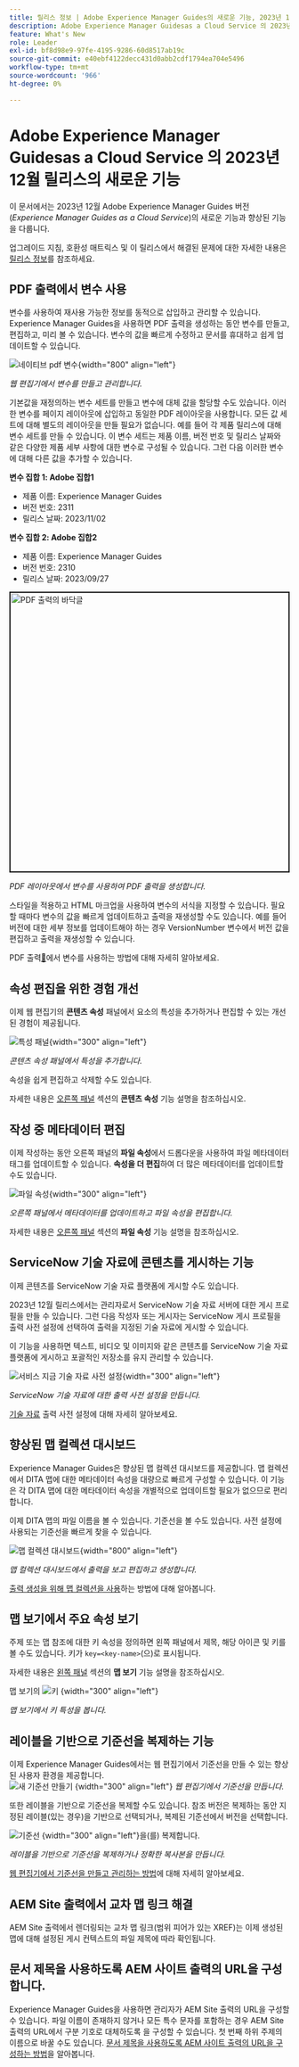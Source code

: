 ```yaml
---
title: 릴리스 정보 | Adobe Experience Manager Guides의 새로운 기능, 2023년 12월 릴리스
description: Adobe Experience Manager Guidesas a Cloud Service 의 2023년 12월 릴리스의 새로운 기능과 향상된 기능에 대해 알아보십시오.
feature: What's New
role: Leader
exl-id: bf8d98e9-97fe-4195-9286-60d8517ab19c
source-git-commit: e40ebf4122decc431d0abb2cdf1794ea704e5496
workflow-type: tm+mt
source-wordcount: '966'
ht-degree: 0%

---
```


# Adobe Experience Manager Guidesas a Cloud Service 의 2023년 12월 릴리스의 새로운 기능

이 문서에서는 2023년 12월 Adobe Experience Manager Guides 버전(*Experience Manager Guides as a Cloud Service*)의 새로운 기능과 향상된 기능을 다룹니다.

업그레이드 지침, 호환성 매트릭스 및 이 릴리스에서 해결된 문제에 대한 자세한 내용은 [릴리스 정보](release-notes-2023-12-0.md)를 참조하세요.


## PDF 출력에서 변수 사용

변수를 사용하여 재사용 가능한 정보를 동적으로 삽입하고 관리할 수 있습니다. Experience Manager Guides을 사용하면 PDF 출력을 생성하는 동안 변수를 만들고, 편집하고, 미리 볼 수 있습니다. 변수의 값을 빠르게 수정하고 문서를 휴대하고 쉽게 업데이트할 수 있습니다.

![네이티브 pdf 변수](assets/add-variable-default.png){width="800" align="left"}

*웹 편집기에서 변수를 만들고 관리합니다.*

기본값을 재정의하는 변수 세트를 만들고 변수에 대체 값을 할당할 수도 있습니다. 이러한 변수를 페이지 레이아웃에 삽입하고 동일한 PDF 레이아웃을 사용합니다. 모든 값 세트에 대해 별도의 레이아웃을 만들 필요가 없습니다. 예를 들어 각 제품 릴리스에 대해 변수 세트를 만들 수 있습니다. 이 변수 세트는 제품 이름, 버전 번호 및 릴리스 날짜와 같은 다양한 제품 세부 사항에 대한 변수로 구성될 수 있습니다. 그런 다음 이러한 변수에 대해 다른 값을 추가할 수 있습니다.

**변수 집합 1: Adobe 집합1**

* 제품 이름: Experience Manager Guides
* 버전 번호: 2311
* 릴리스 날짜: 2023/11/02

**변수 집합 2: Adobe 집합2**

* 제품 이름: Experience Manager Guides
* 버전 번호: 2310
* 릴리스 날짜: 2023/09/27



<img src="./assets/native-pdf-variable-output.png" alt="PDF 출력의 바닥글" width="500" border="2px">

*PDF 레이아웃에서 변수를 사용하여 PDF 출력을 생성합니다.*

스타일을 적용하고 HTML 마크업을 사용하여 변수의 서식을 지정할 수 있습니다.  필요할 때마다 변수의 값을 빠르게 업데이트하고 출력을 재생성할 수도 있습니다. 예를 들어 버전에 대한 세부 정보를 업데이트해야 하는 경우 VersionNumber 변수에서 버전 값을 편집하고 출력을 재생성할 수 있습니다.


PDF 출력[&#128279;](../native-pdf/native-pdf-variables.md)에서 변수를 사용하는 방법에 대해 자세히 알아보세요.





## 속성 편집을 위한 경험 개선

이제 웹 편집기의 **콘텐츠 속성** 패널에서 요소의 특성을 추가하거나 편집할 수 있는 개선된 경험이 제공됩니다.

![특성 패널](assets/attributes-multiple-properties.png){width="300" align="left"}

*콘텐츠 속성 패널에서 특성을 추가합니다.*

속성을 쉽게 편집하고 삭제할 수도 있습니다.

자세한 내용은 [오른쪽 패널](../user-guide/web-editor-features.md#id2051EB003YK) 섹션의 **콘텐츠 속성** 기능 설명을 참조하십시오.


## 작성 중 메타데이터 편집

이제 작성하는 동안 오른쪽 패널의 **파일 속성**&#x200B;에서 드롭다운을 사용하여 파일 메타데이터 태그를 업데이트할 수 있습니다. **속성을 더 편집**&#x200B;하여 더 많은 메타데이터를 업데이트할 수도 있습니다.

![파일 속성](assets/file-properties-general.png){width="300" align="left"}

*오른쪽 패널에서 메타데이터를 업데이트하고 파일 속성을 편집합니다.*

자세한 내용은 [오른쪽 패널](../user-guide/web-editor-features.md#id2051EB003YK) 섹션의 **파일 속성** 기능 설명을 참조하십시오.

## ServiceNow 기술 자료에 콘텐츠를 게시하는 기능

이제 콘텐츠를 ServiceNow 기술 자료 플랫폼에 게시할 수도 있습니다.

2023년 12월 릴리스에서는 관리자로서 ServiceNow 기술 자료 서버에 대한 게시 프로필을 만들 수 있습니다. 그런 다음 작성자 또는 게시자는 ServiceNow 게시 프로필을 출력 사전 설정에 선택하여 출력을 지정된 기술 자료에 게시할 수 있습니다.

이 기능을 사용하면 텍스트, 비디오 및 이미지와 같은 콘텐츠를 ServiceNow 기술 자료 플랫폼에 게시하고 포괄적인 저장소를 유지 관리할 수 있습니다.


![서비스 지금 기술 자료 사전 설정](assets/knowledgebase--output-preset.png){width="300" align="left"}

*ServiceNow 기술 자료에 대한 출력 사전 설정을 만듭니다.*

[기술 자료](../user-guide/generate-output-knowledge-base.md) 출력 사전 설정에 대해 자세히 알아보세요.

## 향상된 맵 컬렉션 대시보드

Experience Manager Guides은 향상된 맵 컬렉션 대시보드를 제공합니다. 맵 컬렉션에서 DITA 맵에 대한 메타데이터 속성을 대량으로 빠르게 구성할 수 있습니다. 이 기능은 각 DITA 맵에 대한 메타데이터 속성을 개별적으로 업데이트할 필요가 없으므로 편리합니다.

이제 DITA 맵의 파일 이름을 볼 수 있습니다. 기준선을 볼 수도 있습니다. 사전 설정에 사용되는 기준선을 빠르게 찾을 수 있습니다.

![맵 컬렉션 대시보드](assets/map-collection-dashboard.png){width="800" align="left"}

*맵 컬렉션 대시보드에서 출력을 보고 편집하고 생성합니다.*

[출력 생성을 위해 맵 컬렉션을 사용](../user-guide/generate-output-use-map-collection-output-generation.md)하는 방법에 대해 알아봅니다.

## 맵 보기에서 주요 속성 보기

주제 또는 맵 참조에 대한 키 속성을 정의하면 왼쪽 패널에서 제목, 해당 아이콘 및 키를 볼 수도 있습니다. 키가 `key=<key-name>`(으)로 표시됩니다.

자세한 내용은 [왼쪽 패널](../user-guide/web-editor-features.md#id2051EA0M0HS) 섹션의 **맵 보기** 기능 설명을 참조하십시오.

맵 보기의 ![키](assets/view-key-title-map-view.png) {width="300" align="left"}

*맵 보기에서 키 특성을 봅니다.*

## 레이블을 기반으로 기준선을 복제하는 기능

이제 Experience Manager Guides에서는 웹 편집기에서 기준선을 만들 수 있는 향상된 사용자 환경을 제공합니다.\
![새 기준선 만들기](assets/create-new-baseline.png) {width="300" align="left"}
*웹 편집기에서 기준선을 만듭니다.*

또한 레이블을 기반으로 기준선을 복제할 수도 있습니다. 참조 버전은 복제하는 동안 지정된 레이블(있는 경우)을 기반으로 선택되거나, 복제된 기준선에서 버전을 선택합니다.


![기준선 ](assets/duplicate-baseline.png) {width="300" align="left"}을(를) 복제합니다.

*레이블을 기반으로 기준선을 복제하거나 정확한 복사본을 만듭니다.*

[웹 편집기에서 기준선을 만들고 관리하는 방법](../user-guide/web-editor-baseline.md)에 대해 자세히 알아보세요.

## AEM Site 출력에서 교차 맵 링크 해결

AEM Site 출력에서 렌더링되는 교차 맵 링크(범위 피어가 있는 XREF)는 이제 생성된 맵에 대해 설정된 게시 컨텍스트의 파일 제목에 따라 확인됩니다.


## 문서 제목을 사용하도록 AEM 사이트 출력의 URL을 구성합니다.

Experience Manager Guides을 사용하면 관리자가 AEM Site 출력의 URL을 구성할 수 있습니다. 파일 이름이 존재하지 않거나 모든 특수 문자를 포함하는 경우 AEM Site 출력의 URL에서 구분 기호로 대체하도록 을 구성할 수 있습니다. 첫 번째 하위 주제의 이름으로 바꿀 수도 있습니다. [문서 제목을 사용하도록 AEM 사이트 출력의 URL을 구성하는 방법](../cs-install-guide/conf-output-generation.md#configure-the-url-of-the-aem-site-output-to-use-the-document-title)을 알아봅니다.
